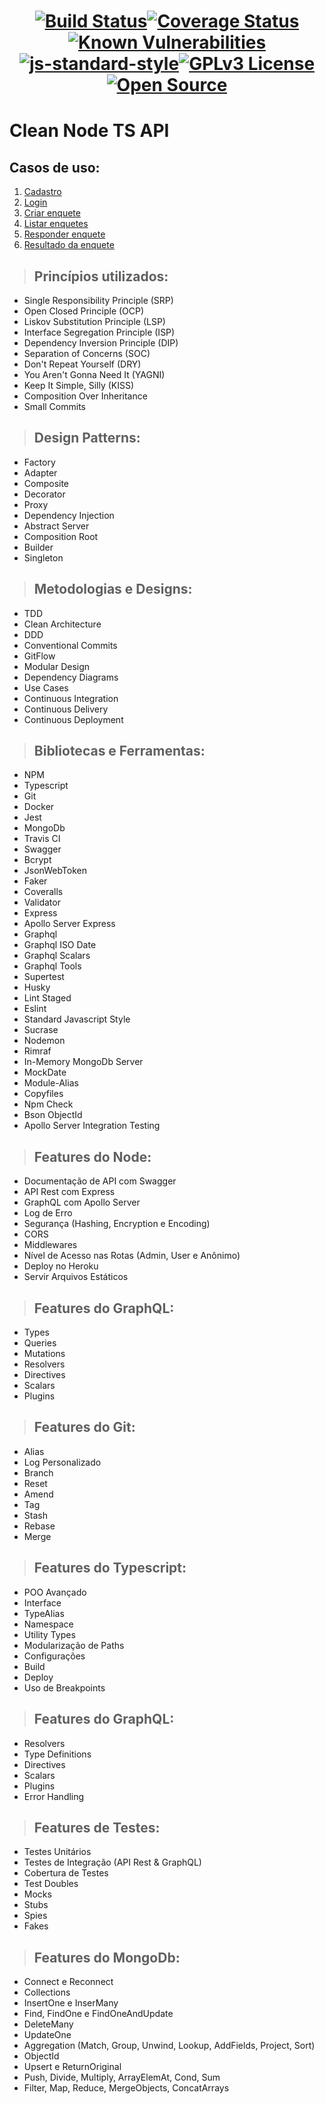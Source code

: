 <h1 align="center">

[![Build Status](https://app.travis-ci.com/WelissonLuca/clean_architecture_api.svg?branch=main)](https://app.travis-ci.com/WelissonLuca/clean_architecture_api)[![Coverage Status](https://coveralls.io/repos/github/WelissonLuca/clean_architecture_api/badge.svg?branch=main)](https://coveralls.io/github/WelissonLuca/clean_architecture_api?branch=main)[![Known Vulnerabilities](https://snyk.io/test/github/WelissonLuca/clean_architecture_api/badge.svg)](https://snyk.io/test/github/WelissonLuca/clean_architecture_api)[![js-standard-style](https://img.shields.io/badge/code%20style-standard-brightgreen.svg)](http://standardjs.com)[![GPLv3 License](https://img.shields.io/badge/License-GPL%20v3-yellow.svg)](https://opensource.org/licenses/)[![Open Source](https://badges.frapsoft.com/os/v1/open-source.svg?v=103)](https://opensource.org/)

 </h1>
 
# Clean Node TS API

## Casos de uso:

1. [Cadastro](./requirements/signup.md)
2. [Login](./requirements/login.md)
3. [Criar enquete](./requirements/add-survey.md)
4. [Listar enquetes](./requirements/load-surveys.md)
5. [Responder enquete](./requirements/save-survey-result.md)
6. [Resultado da enquete](./requirements/load-survey-result.md)

> ## Princípios utilizados:

* Single Responsibility Principle (SRP)
* Open Closed Principle (OCP)
* Liskov Substitution Principle (LSP)
* Interface Segregation Principle (ISP)
* Dependency Inversion Principle (DIP)
* Separation of Concerns (SOC)
* Don't Repeat Yourself (DRY)
* You Aren't Gonna Need It (YAGNI)
* Keep It Simple, Silly (KISS)
* Composition Over Inheritance
* Small Commits

> ## Design Patterns:

* Factory
* Adapter
* Composite
* Decorator
* Proxy
* Dependency Injection
* Abstract Server
* Composition Root
* Builder
* Singleton

> ## Metodologias e Designs:

* TDD
* Clean Architecture
* DDD
* Conventional Commits
* GitFlow
* Modular Design
* Dependency Diagrams
* Use Cases
* Continuous Integration
* Continuous Delivery
* Continuous Deployment

> ## Bibliotecas e Ferramentas:

* NPM
* Typescript
* Git
* Docker
* Jest
* MongoDb
* Travis CI
* Swagger
* Bcrypt
* JsonWebToken
* Faker
* Coveralls
* Validator
* Express
* Apollo Server Express
* Graphql
* Graphql ISO Date
* Graphql Scalars
* Graphql Tools
* Supertest
* Husky
* Lint Staged
* Eslint
* Standard Javascript Style
* Sucrase
* Nodemon
* Rimraf
* In-Memory MongoDb Server
* MockDate
* Module-Alias
* Copyfiles
* Npm Check
* Bson ObjectId
* Apollo Server Integration Testing

> ## Features do Node:

* Documentação de API com Swagger
* API Rest com Express
* GraphQL com Apollo Server
* Log de Erro
* Segurança (Hashing, Encryption e Encoding)
* CORS
* Middlewares
* Nível de Acesso nas Rotas (Admin, User e Anônimo)
* Deploy no Heroku
* Servir Arquivos Estáticos

> ## Features do GraphQL:

* Types
* Queries
* Mutations
* Resolvers
* Directives
* Scalars
* Plugins

> ## Features do Git:

* Alias
* Log Personalizado
* Branch
* Reset
* Amend
* Tag
* Stash
* Rebase
* Merge

> ## Features do Typescript:

* POO Avançado
* Interface
* TypeAlias
* Namespace
* Utility Types
* Modularização de Paths
* Configurações
* Build
* Deploy
* Uso de Breakpoints

> ## Features do GraphQL:

* Resolvers
* Type Definitions
* Directives
* Scalars
* Plugins
* Error Handling

> ## Features de Testes:

* Testes Unitários
* Testes de Integração (API Rest & GraphQL)
* Cobertura de Testes
* Test Doubles
* Mocks
* Stubs
* Spies
* Fakes

> ## Features do MongoDb:

* Connect e Reconnect
* Collections
* InsertOne e InserMany
* Find, FindOne e FindOneAndUpdate
* DeleteMany
* UpdateOne
* Aggregation (Match, Group, Unwind, Lookup, AddFields, Project, Sort)
* ObjectId
* Upsert e ReturnOriginal
* Push, Divide, Multiply, ArrayElemAt, Cond, Sum
* Filter, Map, Reduce, MergeObjects, ConcatArrays
